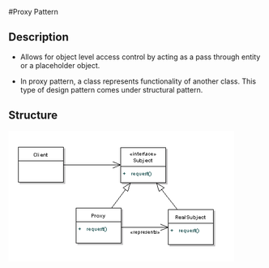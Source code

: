 #Proxy Pattern

## **Description**

* Allows for object level access control by acting as a pass through entity or a placeholder object. 

* In proxy pattern, a class represents functionality of another class. This type of design pattern comes under structural pattern.

## **Structure**

![Proxy Pattern Structure](https://github.com/xala3pa/implementingDesignPatterns/blob/master/java/proxyPattern/proxy_pattern.png)
